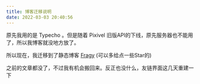 ```yaml
---
title: 博客迁移说明
date: 2022-03-03 20:40:56
---
```


原先我用的是 Typecho 。但是随着 Pixivel 旧版API的下线，原先服务器也不能用了，所以我博客就没地方放了。
<!-- more -->

所以现在，我迁移到了静态博客 [Fragy](https://github.com/fragyjs/fragy) (可以多给点一些Star的)

之前的文章都没了，不过我有机会搬回来。反正也没什么，友链界面这几天重建一下